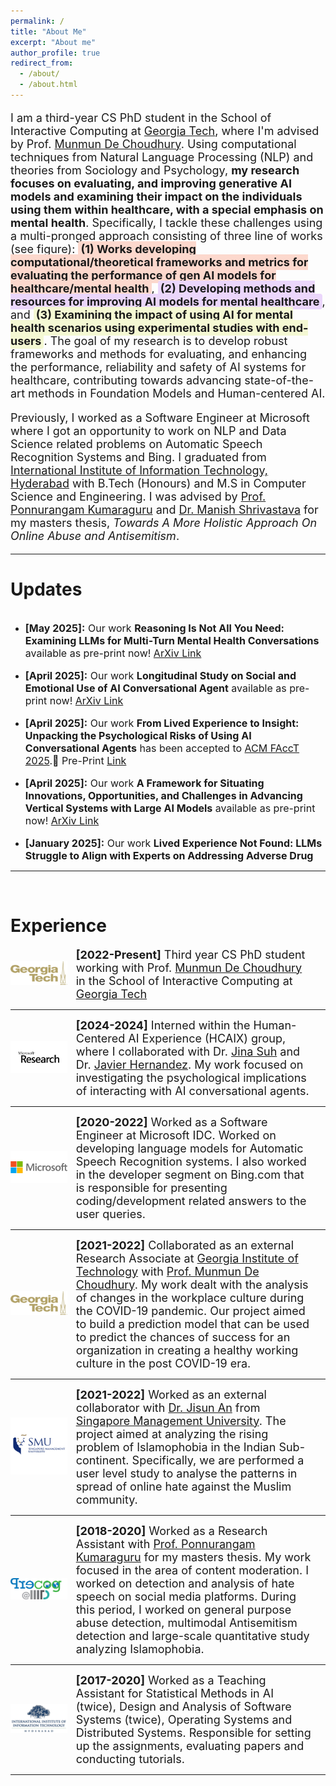 ```yaml
---
permalink: /
title: "About Me"
excerpt: "About me"
author_profile: true
redirect_from: 
  - /about/
  - /about.html
---
```

<style>
    .highlight1 {
      background-color: #FCD8CD;
      border-radius: 4px;
      padding: 2px 4px;
    }
  .highlight2 {
      background-color: #EBD6FB;
      border-radius: 4px;
      padding: 2px 4px;
    }

  .highlight3 {
      background-color: #F4F8D3;
      border-radius: 4px;
      padding: 2px 4px;
    }
</style>



<p style="font-size:large;">
I am a third-year CS PhD student in the School of Interactive Computing at <a href="https://www.gatech.edu/">Georgia Tech</a>, where I'm advised by Prof. <a href="http://www.munmund.net/">Munmun De Choudhury</a>. Using computational techniques from Natural Language Processing (NLP) and theories from Sociology and Psychology, <b>my research focuses on evaluating, and improving generative AI models and examining their impact on the individuals using them within healthcare, with a special emphasis on mental health</b>. Specifically, I tackle these challenges using a multi-pronged approach consisting of three line of works (see figure): <span class="highlight1"><b>(1) Works developing computational/theoretical frameworks and metrics for evaluating the performance of gen AI models for healthcare/mental health</b></span>, <span class="highlight2"><b>(2) Developing methods and resources for improving AI models for mental healthcare</b></span>, and <span class="highlight3"><b>(3) Examining the impact of using AI for mental health scenarios using experimental studies with end-users</b></span>. The goal of my research is to develop robust frameworks and methods for evaluating, and enhancing the performance, reliability and safety of AI systems for healthcare, contributing towards advancing state-of-the-art methods in Foundation Models and Human-centered AI.
</p>

<p style="font-size:large;">
Previously, I worked as a Software Engineer at Microsoft where I got an opportunity to work on NLP and Data Science related problems on Automatic Speech Recognition Systems and Bing. I graduated from <a href="https://www.iiit.ac.in/">International Institute of Information Technology, Hyderabad</a> with B.Tech (Honours) and M.S in Computer Science and Engineering. I was advised by <a href="https://precog.iiit.ac.in/">Prof. Ponnurangam Kumaraguru</a> and <a href="https://www.iiit.ac.in/people/faculty/m.shrivastava/">Dr. Manish Shrivastava</a> for my masters thesis, <i>Towards A More Holistic Approach On Online Abuse and Antisemitism</i>.
</p>

------

Updates
======

<div style="overflow-y: scroll; height:400px;">
<ul>

<li><p style="font-size:medium;"><b>[May 2025]:</b> Our work <b>Reasoning Is Not All You Need: Examining LLMs for Multi-Turn Mental Health Conversations</b> available as pre-print now! <a href="https://arxiv.org/abs/2505.20201">ArXiv Link</a></p></li>

<li><p style="font-size:medium;"><b>[April 2025]:</b> Our work <b>Longitudinal Study on Social and Emotional Use of AI Conversational Agent</b> available as pre-print now! <a href="https://arxiv.org/abs/2504.14112">ArXiv Link</a></p></li>

<li><p style="font-size:medium;"><b>[April 2025]:</b> Our work <b>From Lived Experience to Insight: Unpacking the Psychological Risks of Using AI Conversational Agents</b> has been accepted to <a href="https://facctconference.org/2025/">ACM FAccT 2025</a>.🥳 Pre-Print <a href="https://arxiv.org/abs/2412.07951">Link</a></p></li>

<li><p style="font-size:medium;"><b>[April 2025]:</b> Our work <b>A Framework for Situating Innovations, Opportunities, and Challenges in Advancing Vertical Systems with Large AI Models</b> available as pre-print now! <a href="https://arxiv.org/abs/2504.02793">ArXiv Link</a></p></li>

<li><p style="font-size:medium;"><b>[January 2025]:</b> Our work <b>Lived Experience Not Found: LLMs Struggle to Align with Experts on
Addressing Adverse Drug Reactions from Psychiatric Medication Use</b> has been accepted to <a href="https://2025.naacl.org/">NAACL 2025</a>.🥳 Pre-Print <a href="https://arxiv.org/abs/2410.19155">Link</a></p></li>

<li><p style="font-size:medium;"><b>[January 2025]:</b> Gave a talk on <b>Psychological Impact of Conversational AI Use</b> at the Microsoft Research AI & Society talk series.</p></li>

<li><p style="font-size:medium;"><b>[December 2024]:</b> Our work <b>From Lived Experience to Insight: Unpacking the Psychological Risks of Using AI Conversational Agents</b> available as pre-print now! <a href="https://arxiv.org/abs/2412.07951">ArXiv Link</a></p></li>
  
<li><p style="font-size:medium;"><b>[October 2024]:</b> Our work <b>Lived Experience Not Found: LLMs Struggle to Align with Experts on
Addressing Adverse Drug Reactions from Psychiatric Medication Use</b> available as pre-print now! <a href="https://arxiv.org/pdf/2410.19155">ArXiv Link</a></p></li>

<li><p style="font-size:medium;"><b>[October 2024]:</b> Our work <b>ReadMe++: Benchmarking Multilingual Language Models for Multi-Domain Readability Assessment</b> has been accepted to <a href="https://2024.emnlp.org/">EMNLP 2024</a>.🥳 Paper <a href="https://aclanthology.org/2024.emnlp-main.682.pdf">Link</a></p></li>

<li><p style="font-size:medium;"><b>[September 2024]:</b> Our work <b>MEDHALU: Hallucinations in Responses to Healthcare Queries by
Large Language Models</b> available as pre-print now! <a href="https://arxiv.org/pdf/2409.19492">ArXiv Link</a></p></li>
  
<li><p style="font-size:medium;"><b>[May 2024]:</b> Started my research internship in the Human-Centered AI (HCAIX) group at Microsoft Research.😄</p></li>

<li><p style="font-size:medium;"><b>[April 2024]:</b> Passed my Ph.D. Qualifiers at Georgia Tech.📚🥳</p></li>
  
<li><p style="font-size:medium;"><b>[January 2024]:</b> Our work <b>Better to Ask in English: Cross-Lingual Evaluation of Large Language Models for Healthcare Queries</b> has been accepted to the <a href="https://www2024.thewebconf.org/">Web Conference 2024</a>.🥳 Paper <a href="https://dl.acm.org/doi/pdf/10.1145/3589334.3645643">Link</a></p></li>

<li><p style="font-size:medium;"><b>[October 2023]:</b> Our work <b>Understanding the Humans Behind Online Misinformation: An Observational Study Through the Lens of the COVID-19 Pandemic</b> available as pre-print now! <a href="https://arxiv.org/abs/2310.08483">ArXiv Link</a></p></li>

<li><p style="font-size:medium;"><b>[January 2023]:</b> Our work <b>What Makes Some Workplaces More Favorable to Remote Work? Unpacking Employee Experiences During COVID-19 Via Glassdoor</b> has been accepted at the proceedings of 15th ACM Web Science Conference (WebSci’23). <a href="https://dl.acm.org/doi/10.1145/3578503.3583602">Paper Link</a></p></li>

<li><p style="font-size:medium;"><b>[August 2022]:</b> Joined Georgia Tech as a CS PhD student :) Go Jackets!</p></li>

<li><p style="font-size:medium;"><b>[July 2021]:</b> Our work <b>“A Virus Has No Religion”: Analyzing Islamophobia on Twitter During the COVID-19 Outbreak</b> has been accepted at the proceedings of 32nd ACM Conference on Hypertext and Social Media (HT ’21). <a href="https://dl.acm.org/doi/10.1145/3465336.3475111">Paper Link</a></p></li>

<li><p style="font-size:medium;"><b>[June 2021]:</b> Invited as a speaker at the AI/ML Venture event organised by Girl Up Ahsaas. I'll be talking about getting started with academic research and opportunities in the industry.</p></li>

</ul>
</div>

------
<br>

Experience
======

<div class="row"> 
  <span style="width:20%; height:auto; display: inline-block; justify-content:center; vertical-align: middle;"><img src="/images/gt_logo.png" alt="Georgia Tech Icon" style="max-width:90%; height:auto; object-fit: contain; margin:auto;"></span>
  <span style="width:75%; height:auto; display: inline-block; vertical-align: middle;font-size:large;"><b>[2022-Present]</b> Third year CS PhD student working with Prof. <a href="http://www.munmund.net/">Munmun De Choudhury</a> in the School of Interactive Computing at <a href="https://www.gatech.edu/">Georgia Tech</a></span>
</div>

------

<div class="row"> 
  <span style="width:20%; height:auto; display: inline-block; justify-content:center; vertical-align: middle;"><img src="/images/msr_logo.jpg" alt="Microsoft Research Icon" style="max-width:90%; height:auto; object-fit: contain; margin:auto;"></span>
  <span style="width:75%; height:auto; display: inline-block; vertical-align: middle;font-size:large;"><b>[2024-2024]</b> Interned within the Human-Centered AI Experience (HCAIX) group, where I collaborated with Dr. <a href="https://www.jinasuh.com/">Jina Suh</a> and Dr. <a href="https://www.microsoft.com/en-us/research/people/javierh/">Javier Hernandez</a>. My work focused on investigating the psychological implications of interacting with AI conversational agents.</span>
</div>

------

<div class="row"> 
  <span style="width:20%; height:auto; display: inline-block; justify-content:center; vertical-align: middle;"><img src="/images/ms_logo.png" alt="Microsoft Icon" style="max-width:90%; height:auto; object-fit: contain; margin:auto;"></span>
  <span style="width:75%; height:auto; display: inline-block; vertical-align: middle;font-size:large;"><b>[2020-2022]</b> Worked as a Software Engineer at Microsoft IDC. Worked on developing language models for Automatic Speech Recognition systems. I also worked in the developer segment on Bing.com that is responsible for presenting coding/development related answers to the user queries.</span>
</div>

------

<div class="row"> 
  <span style="width:20%; height:auto; display: inline-block; justify-content:center; vertical-align: middle;"><img src="/images/gt_logo.png" alt="Georgia Tech Icon" style="max-width:90%; height:auto; object-fit: contain; margin:auto;"></span>
  <span style="width:75%; height:auto; display: inline-block; vertical-align: middle;font-size:large;"><b>[2021-2022]</b> Collaborated as an external Research Associate at <a href="https://www.gatech.edu/">Georgia Institute of Technology</a> with <a href="http://www.munmund.net/">Prof. Munmun De Choudhury</a>. My work dealt with the analysis of changes in the workplace culture during the COVID-19 pandemic. Our project aimed to build a prediction model that can be used to predict the chances of success for an organization in creating a healthy working culture in the post COVID-19 era.</span>
</div>

------

<div class="row"> 
  <span style="width:20%; height:auto; display: inline-block; justify-content:center; vertical-align: middle;"><img src="/images/smu_logo.jpeg" alt="SMU Icon" style="max-width:90%; height:auto; object-fit: contain; margin:auto;"></span>
  <span style="width:75%; height:auto; display: inline-block; vertical-align: middle;font-size:large;"><b>[2021-2022]</b> Worked as an external collaborator with <a href="https://jisun.me/">Dr. Jisun An</a> from <a href="https://www.smu.edu.sg/">Singapore Management University</a>. The project aimed at analyzing the rising problem of Islamophobia in the Indian Sub-continent. Specifically, we are performed a user level study to analyse the patterns in spread of online hate against the Muslim community.</span>
</div>

------

<div class="row"> 
  <span style="width:20%; height:auto; display: inline-block; justify-content:center; vertical-align: middle;"><img src="/images/precog_logo.png" alt="Precog Icon" style="max-width:90%; height:auto; object-fit: contain; margin:auto;"></span>
  <span style="width:75%; height:auto; display: inline-block; vertical-align: middle;font-size:large;"><b>[2018-2020]</b> Worked as a Research Assistant with <a href="https://precog.iiit.ac.in/">Prof. Ponnurangam Kumaraguru</a> for my masters thesis. My work focused in the area of content moderation. I worked on detection and analysis of hate speech on social media platforms. During this period, I worked on general purpose abuse detection, multimodal Antisemitism detection and large-scale quantitative study analyzing Islamophobia.</span>
</div>

------

<div class="row"> 
  <span style="width:20%; height:auto; display: inline-block; justify-content:center; vertical-align: middle;"><img src="/images/iiit_logo.png" alt="IIIT Hyderabad Icon" style="max-width:90%; height:auto; object-fit: contain; margin:auto;"></span>
  <span style="width:75%; height:auto; display: inline-block; vertical-align: middle;font-size:large;"><b>[2017-2020]</b> Worked as a Teaching Assistant for Statistical Methods in AI (twice), Design and Analysis of Software Systems (twice), Operating Systems and Distributed Systems. Responsible for setting up the assignments, evaluating papers and conducting tutorials.</span>
</div>

------







